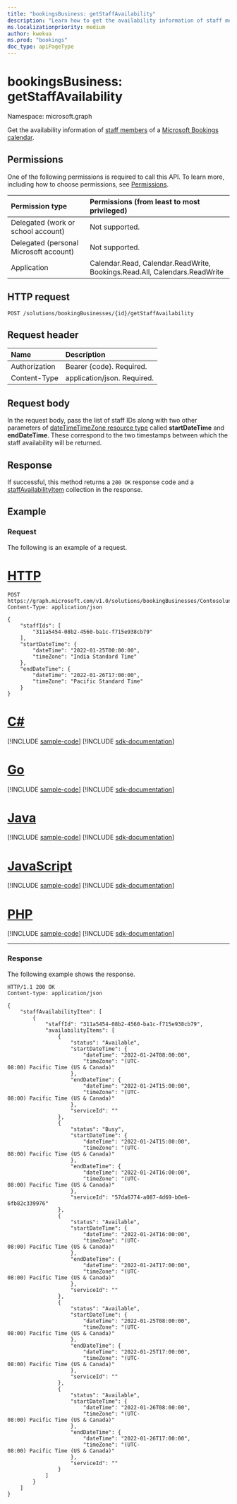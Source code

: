 ```yaml
---
title: "bookingsBusiness: getStaffAvailability"
description: "Learn how to get the availability information of staff members of a Microsoft Bookings calendar."
ms.localizationpriority: medium
author: kwekua
ms.prod: "bookings"
doc_type: apiPageType
---
```


# bookingsBusiness: getStaffAvailability

Namespace: microsoft.graph

Get the availability information of [staff members](../resources/bookingstaffmember.md) of a [Microsoft Bookings calendar](../resources/bookingappointment.md).

## Permissions

One of the following permissions is required to call this API. To learn more, including how to choose permissions, see [Permissions](/graph/permissions-reference).

|Permission type      | Permissions (from least to most privileged)              |
|:--------------------|:---------------------------------------------------------|
|Delegated (work or school account) | Not supported.   |
|Delegated (personal Microsoft account) | Not supported.   |
|Application | Calendar.Read, Calendar.ReadWrite, Bookings.Read.All, Calendars.ReadWrite  |

## HTTP request

<!-- { "blockType": "ignored" } -->
```http
POST /solutions/bookingBusinesses/{id}/getStaffAvailability
```

## Request header

|Name |Description |
|:--------------|:------------|
|Authorization |Bearer {code}. Required. |
|Content-Type| application/json. Required.|

## Request body

In the request body, pass the list of staff IDs along with two other parameters of [dateTimeTimeZone resource type](/graph/api/resources/datetimetimezone) called **startDateTime** and **endDateTime**. These correspond to the two timestamps between which the staff availability will be returned.

## Response

If successful, this method returns a `200 OK` response code and a [staffAvailabilityItem](../resources/staffavailabilityitem.md) collection in the response.

## Example

### Request

The following is an example of a request.


# [HTTP](#tab/http)
<!-- {
  "blockType": "request",
  "name": "bookingbusiness_getstaffavailability",
  "sampleKeys": ["Contosolunchdelivery@contoso.onmicrosoft.com"]
}-->

```http
POST https://graph.microsoft.com/v1.0/solutions/bookingBusinesses/Contosolunchdelivery@contoso.onmicrosoft.com/getStaffAvailability 
Content-Type: application/json

{
    "staffIds": [
        "311a5454-08b2-4560-ba1c-f715e938cb79"
    ],
    "startDateTime": {
        "dateTime": "2022-01-25T00:00:00",
        "timeZone": "India Standard Time"
    },
    "endDateTime": {
        "dateTime": "2022-01-26T17:00:00",
        "timeZone": "Pacific Standard Time"
    }
}
```

# [C#](#tab/csharp)
[!INCLUDE [sample-code](../includes/snippets/csharp/bookingbusiness-getstaffavailability-csharp-snippets.md)]
[!INCLUDE [sdk-documentation](../includes/snippets/snippets-sdk-documentation-link.md)]

# [Go](#tab/go)
[!INCLUDE [sample-code](../includes/snippets/go/bookingbusiness-getstaffavailability-go-snippets.md)]
[!INCLUDE [sdk-documentation](../includes/snippets/snippets-sdk-documentation-link.md)]

# [Java](#tab/java)
[!INCLUDE [sample-code](../includes/snippets/java/bookingbusiness-getstaffavailability-java-snippets.md)]
[!INCLUDE [sdk-documentation](../includes/snippets/snippets-sdk-documentation-link.md)]

# [JavaScript](#tab/javascript)
[!INCLUDE [sample-code](../includes/snippets/javascript/bookingbusiness-getstaffavailability-javascript-snippets.md)]
[!INCLUDE [sdk-documentation](../includes/snippets/snippets-sdk-documentation-link.md)]

# [PHP](#tab/php)
[!INCLUDE [sample-code](../includes/snippets/php/bookingbusiness-getstaffavailability-php-snippets.md)]
[!INCLUDE [sdk-documentation](../includes/snippets/snippets-sdk-documentation-link.md)]

---

### Response

The following example shows the response.

<!-- {
  "blockType": "response",
  "truncated": true,
  "@odata.type": "microsoft.graph.staffAvailabilityItem",
} -->

```http
HTTP/1.1 200 OK
Content-type: application/json

{ 
    "staffAvailabilityItem": [ 
        { 
            "staffId": "311a5454-08b2-4560-ba1c-f715e938cb79", 
            "availabilityItems": [ 
                { 
                    "status": "Available", 
                    "startDateTime": { 
                        "dateTime": "2022-01-24T08:00:00", 
                        "timeZone": "(UTC-08:00) Pacific Time (US & Canada)" 
                    }, 
                    "endDateTime": { 
                        "dateTime": "2022-01-24T15:00:00", 
                        "timeZone": "(UTC-08:00) Pacific Time (US & Canada)" 
                    }, 
                    "serviceId": "" 
                }, 
                { 
                    "status": "Busy", 
                    "startDateTime": { 
                        "dateTime": "2022-01-24T15:00:00", 
                        "timeZone": "(UTC-08:00) Pacific Time (US & Canada)" 
                    }, 
                    "endDateTime": { 
                        "dateTime": "2022-01-24T16:00:00", 
                        "timeZone": "(UTC-08:00) Pacific Time (US & Canada)" 
                    }, 
                    "serviceId": "57da6774-a087-4d69-b0e6-6fb82c339976" 
                }, 
                { 
                    "status": "Available", 
                    "startDateTime": { 
                        "dateTime": "2022-01-24T16:00:00", 
                        "timeZone": "(UTC-08:00) Pacific Time (US & Canada)" 
                    }, 
                    "endDateTime": { 
                        "dateTime": "2022-01-24T17:00:00", 
                        "timeZone": "(UTC-08:00) Pacific Time (US & Canada)" 
                    }, 
                    "serviceId": "" 
                }, 
                { 
                    "status": "Available", 
                    "startDateTime": { 
                        "dateTime": "2022-01-25T08:00:00", 
                        "timeZone": "(UTC-08:00) Pacific Time (US & Canada)" 
                    }, 
                    "endDateTime": { 
                        "dateTime": "2022-01-25T17:00:00", 
                        "timeZone": "(UTC-08:00) Pacific Time (US & Canada)" 
                    }, 
                    "serviceId": "" 
                }, 
                { 
                    "status": "Available", 
                    "startDateTime": { 
                        "dateTime": "2022-01-26T08:00:00", 
                        "timeZone": "(UTC-08:00) Pacific Time (US & Canada)" 
                    }, 
                    "endDateTime": { 
                        "dateTime": "2022-01-26T17:00:00", 
                        "timeZone": "(UTC-08:00) Pacific Time (US & Canada)" 
                    }, 
                    "serviceId": "" 
                } 
            ] 
        } 
    ] 
}
```
<!-- 
In the response body, for each staff member, their available windows are returned. The types of status of the windows are explained below.
|Type      | Explanation              |
|:--------------------|:---------------------------------------------------------|
|Available | The staff member is available in the given window.   |
|slotAvailable | The staff member has an appointment in the given window. The appointment is for a service which has **maxAttendeecount** more than 1. The customer can join this appointment as there are empty slots available.   |
|Busy | The staff member has an appointment in the given window. Either the staff member has an appointment for a service which has **maxAttendeecount** equal to 1 or the staff has an appointment for a service with **maxAttendeecount** more than 1 but without any available slots.  |
-->
